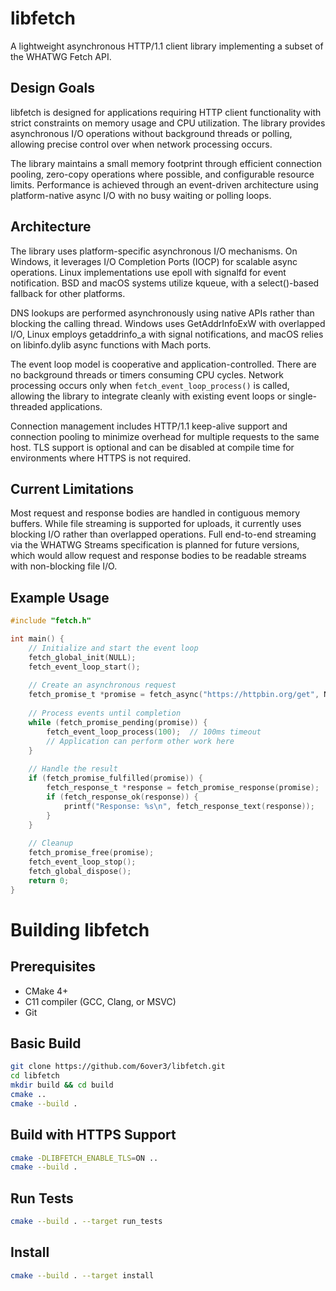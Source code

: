 # libfetch

A lightweight asynchronous HTTP/1.1 client library implementing a subset of the WHATWG Fetch API.

## Design Goals

libfetch is designed for applications requiring HTTP client functionality with strict constraints on memory usage and CPU utilization. The library provides asynchronous I/O operations without background threads or polling, allowing precise control over when network processing occurs.

The library maintains a small memory footprint through efficient connection pooling, zero-copy operations where possible, and configurable resource limits. Performance is achieved through an event-driven architecture using platform-native async I/O with no busy waiting or polling loops.

## Architecture

The library uses platform-specific asynchronous I/O mechanisms. On Windows, it leverages I/O Completion Ports (IOCP) for scalable async operations. Linux implementations use epoll with signalfd for event notification. BSD and macOS systems utilize kqueue, with a select()-based fallback for other platforms.

DNS lookups are performed asynchronously using native APIs rather than blocking the calling thread. Windows uses GetAddrInfoExW with overlapped I/O, Linux employs getaddrinfo_a with signal notifications, and macOS relies on libinfo.dylib async functions with Mach ports.

The event loop model is cooperative and application-controlled. There are no background threads or timers consuming CPU cycles. Network processing occurs only when `fetch_event_loop_process()` is called, allowing the library to integrate cleanly with existing event loops or single-threaded applications.

Connection management includes HTTP/1.1 keep-alive support and connection pooling to minimize overhead for multiple requests to the same host. TLS support is optional and can be disabled at compile time for environments where HTTPS is not required.

## Current Limitations

Most request and response bodies are handled in contiguous memory buffers. While file streaming is supported for uploads, it currently uses blocking I/O rather than overlapped operations. Full end-to-end streaming via the WHATWG Streams specification is planned for future versions, which would allow request and response bodies to be readable streams with non-blocking file I/O.

## Example Usage

```c
#include "fetch.h"

int main() {
    // Initialize and start the event loop
    fetch_global_init(NULL);
    fetch_event_loop_start();
    
    // Create an asynchronous request
    fetch_promise_t *promise = fetch_async("https://httpbin.org/get", NULL);
    
    // Process events until completion
    while (fetch_promise_pending(promise)) {
        fetch_event_loop_process(100);  // 100ms timeout
        // Application can perform other work here
    }
    
    // Handle the result
    if (fetch_promise_fulfilled(promise)) {
        fetch_response_t *response = fetch_promise_response(promise);
        if (fetch_response_ok(response)) {
            printf("Response: %s\n", fetch_response_text(response));
        }
    }
    
    // Cleanup
    fetch_promise_free(promise);
    fetch_event_loop_stop();
    fetch_global_dispose();
    return 0;
}
```

# Building libfetch

## Prerequisites
- CMake 4+
- C11 compiler (GCC, Clang, or MSVC)
- Git

## Basic Build

```bash
git clone https://github.com/6over3/libfetch.git
cd libfetch
mkdir build && cd build
cmake ..
cmake --build .
```

## Build with HTTPS Support

```bash
cmake -DLIBFETCH_ENABLE_TLS=ON ..
cmake --build .
```

## Run Tests

```bash
cmake --build . --target run_tests
```

## Install

```bash
cmake --build . --target install
```